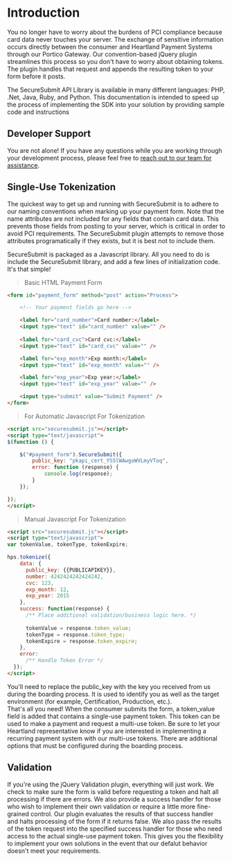 # Introduction

You no longer have to worry about the burdens of PCI compliance because card data never touches your server. The exchange of sensitive information occurs directly between the consumer and Heartland Payment Systems through our Portico Gateway. Our convention-based jQuery plugin streamlines this process so you don't have to worry about obtaining tokens. The plugin handles that request and appends the resulting token to your form before it posts.

The SecureSubmit API Library is available in many different languages: PHP, .Net, Java, Ruby, and Python. This documentation is intended to speed up the process of implementing the SDK into your solution by providing sample code and instructions

## Developer Support
You are not alone! If you have any questions while you are working through your development process, please feel free to <a href="mailto:entapp_devportal@e-hps.com">reach out to our team for assistance</a>.

## Single-Use Tokenization
The quickest way to get up and running with SecureSubmit is to adhere to our naming conventions when marking up your payment form. Note that the name attributes are not included for any fields that contain card data. This prevents those fields from posting to your server, which is critical in order to avoid PCI requirements. The SecureSubmit plugin attempts to remove those attributes programatically if they exists, but it is best not to include them.

SecureSubmit is packaged as a Javascript library. All you need to do is include the SecureSubmit library, and add a few lines of initialization code. It's that simple!

> Basic HTML Payment Form

```html
<form id="payment_form" method="post" action="Process">

    <!-- Your payment fields go here -->

    <label for="card_number">Card number:</label>
    <input type="text" id="card_number" value="" />
  
    <label for="card_cvc">Card cvc:</label>
    <input type="text" id="card_cvc" value="" />

    <label for="exp_month">Exp month:</label>
    <input type="text" id="exp_month" value="" />

    <label for="exp_year">Exp year:</label>
    <input type="text" id="exp_year" value="" />

    <input type="submit" value="Submit Payment" />
</form>
```

> For Automatic Javascript For Tokenization

```html
<script src="securesubmit.js"></script>
<script type="text/javascript">
$(function () {

    $("#payment_form").SecureSubmit({
        public_key: "pkapi_cert_YS5lWAwgoWVLmyVToq",
        error: function (response) {
            console.log(response);
        }
    });

});
</script>
```

> Manual Javascript For Tokenization

```html
<script src="securesubmit.js"></script>
<script type="text/javascript">
var tokenValue, tokenType, tokenExpire;

hps.tokenize({
    data: {
      public_key: {{PUBLICAPIKEY}},
      number: 4242424242424242,
      cvc: 123,
      exp_month: 12,
      exp_year: 2015
    },
    success: function(response) { 
      /** Place additional validation/business logic here. */     
 
      tokenValue = response.token_value;
      tokenType = response.token_type;
      tokenExpire = response.token_expire;
    },
    error: 
      /** Handle Token Error */
  });
</script>
```

<aside class="notice">
You'll need to replace the public_key with the key you received from us during the boarding process. It is used to identify you as well as the target environment (for example, Certification, Production, etc.).
</aside>

<aside class="success">
That's all you need! When the consumer submits the form, a token_value field is added that contains a single-use payment token. This token can be used to make a payment and request a multi-use token. Be sure to let your Heartland representative know if you are interested in implementing a recurring payment system with our multi-use tokens. There are additional options that must be configured during the boarding process.
</aside>

## Validation

If you're using the jQuery Validation plugin, everything will just work. We check to make sure the form is valid before requesting a token and halt all processing if there are errors. We also provide a success handler for those who wish to implement their own validation or require a little more fine-grained control. Our plugin evaluates the results of that success handler and halts processing of the form if it returns false. We also pass the results of the token request into the specified success handler for those who need access to the actual single-use payment token. This gives you the flexibility to implement your own solutions in the event that our defalut behavior doesn't meet your requirements.